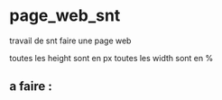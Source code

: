 # page_web_snt
travail de snt faire une page web

toutes les height sont en px 
toutes les width sont en %

## a faire :


